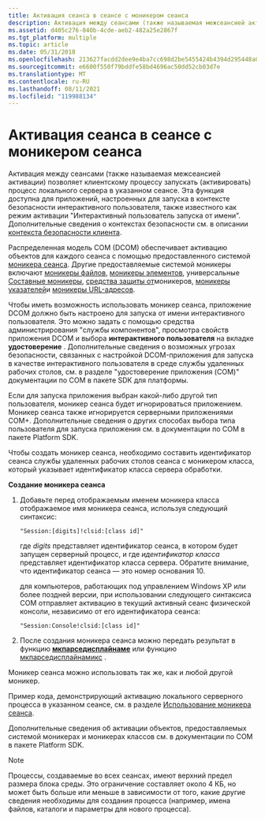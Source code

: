 ```yaml
---
title: Активация сеанса в сеансе с моникером сеанса
description: Активация между сеансами (также называемая межсеансией активации) позволяет клиентскому процессу запускать (активировать) процесс локального сервера в указанном сеансе.
ms.assetid: d405c276-040b-4cde-aeb2-482a25e2867f
ms.tgt_platform: multiple
ms.topic: article
ms.date: 05/31/2018
ms.openlocfilehash: 213627facdd2dee9e4ba7cc698d2be5455424b4394d295448a07aeb52788dd42
ms.sourcegitcommit: e6600f550f79bddfe58bd4696ac50dd52cb03d7e
ms.translationtype: MT
ms.contentlocale: ru-RU
ms.lasthandoff: 08/11/2021
ms.locfileid: "119988134"
---
```

# <a name="session-to-session-activation-with-a-session-moniker"></a>Активация сеанса в сеансе с моникером сеанса

Активация между сеансами (также называемая межсеансией активации) позволяет клиентскому процессу запускать (активировать) процесс локального сервера в указанном сеансе. Эта функция доступна для приложений, настроенных для запуска в контексте безопасности интерактивного пользователя, также известного как режим активации "Интерактивный пользователь запуска от имени". Дополнительные сведения о контекстах безопасности см. в описании [контекста безопасности клиента](/windows/desktop/SecAuthZ/the-client-security-context).

Распределенная модель COM (DCOM) обеспечивает активацию объектов для каждого сеанса с помощью предоставленного системой [моникера сеанса](session-monikers.md). Другие предоставляемые системой моникеры включают [моникеры файлов](../com/file-monikers.md), [моникеры элементов](../com/item-monikers.md), универсальные [Составные моникеры](../com/composite-monikers.md), [средства защиты от](../com/anti-monikers.md)моникеров, [моникеры указателей](../com/pointer-monikers.md)и [моникеры URL-адресов](../com/url-monikers.md).

Чтобы иметь возможность использовать моникер сеанса, приложение DCOM должно быть настроено для запуска от имени интерактивного пользователя. Это можно задать с помощью средства администрирования "службы компонентов", просмотра свойств приложения DCOM и выбора **интерактивного пользователя** на вкладке **удостоверение** . Дополнительные сведения о возможных угрозах безопасности, связанных с настройкой DCOM-приложения для запуска в качестве интерактивного пользователя в среде службы удаленных рабочих столов, см. в разделе "удостоверение приложения (COM)" документации по COM в пакете SDK для платформы.

Если для запуска приложения выбран какой-либо другой тип пользователя, моникер сеанса будет игнорироваться приложением. Моникер сеанса также игнорируется серверными приложениями COM+. Дополнительные сведения о других способах выбора типа пользователя для запуска приложения см. в документации по COM в пакете Platform SDK.

Чтобы создать моникер сеанса, необходимо составить идентификатор сеанса службы удаленных рабочих столов сеанса с моникером класса, который указывает идентификатор класса сервера обработки.

**Создание моникера сеанса**

1.  Добавьте перед отображаемым именем моникера класса отображаемое имя моникера сеанса, используя следующий синтаксис:

    ``` syntax
    "Session:[digits]!clsid:[class id]"
    ```

    где *digits* представляет идентификатор сеанса, в котором будет запущен серверный процесс, и где *идентификатор класса* представляет идентификатор класса сервера. Обратите внимание, что идентификатор сеанса — это номер основания 10.

    для компьютеров, работающих под управлением Windows XP или более поздней версии, при использовании следующего синтаксиса COM отправляет активацию в текущий активный сеанс физической консоли, независимо от его идентификатора сеанса:

    ``` syntax
    "Session:Console!clsid:[class id]"
    ```

2.  После создания моникера сеанса можно передать результат в функцию [**мкпарседисплайнаме**](/windows/desktop/api/objbase/nf-objbase-mkparsedisplayname) или функцию [мкпарседисплайнамикс](/previous-versions/windows/internet-explorer/ie-developer/platform-apis/ms775113(v=vs.85)) .

Моникер сеанса можно использовать так же, как и любой другой моникер.

Пример кода, демонстрирующий активацию локального серверного процесса в указанном сеансе, см. в разделе [Использование моникера сеанса](using-a-session-moniker.md).

Дополнительные сведения об активации объектов, предоставляемых системой моникерах и моникерах классов см. в документации по COM в пакете Platform SDK.

> [!Note]  
> Процессы, создаваемые во всех сеансах, имеют верхний предел размера блока среды. Это ограничение составляет около 4 КБ, но может быть больше или меньше в зависимости от того, какие другие сведения необходимы для создания процесса (например, имена файлов, каталоги и параметры для нового процесса).

 

 

 